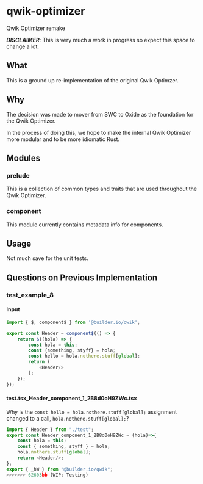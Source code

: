 # qwik-optimizer
Qwik Optimizer remake


**_DISCLAIMER_**: This is very much a work in progress so expect this space to change a lot.

## What
This is a ground up re-implementation of the original Qwik Optimzer.

## Why
The decision was made to mover from SWC to Oxide as the foundation for the Qwik Optimizer.  

In the process of doing this, we hope to make the internal Qwik Optimizer more modular and to be more idiomatic Rust.


## Modules

### prelude

This is a collection of common types and traits that are used throughout the Qwik Optimizer.

### component

This module currently contains metadata info for components.

## Usage

Not much save for the unit tests.


## Questions on Previous Implementation

### test_example_8

#### Input

```typescript jsx
import { $, component$ } from '@builder.io/qwik';

export const Header = component$(() => {
    return $((hola) => {
        const hola = this;
        const {something, styff} = hola;
        const hello = hola.nothere.stuff[global];
        return (
            <Header/>
        );
    });
});
```

####  test.tsx_Header_component_1_2B8d0oH9ZWc.tsx 

Why is the `const hello = hola.nothere.stuff[global];` assignment changed to a call, `hola.nothere.stuff[global];`? 

```typescript
import { Header } from "./test";
export const Header_component_1_2B8d0oH9ZWc = (hola)=>{
    const hola = this;
    const { something, styff } = hola;
    hola.nothere.stuff[global];
    return <Header/>;
};
export { _hW } from "@builder.io/qwik";
>>>>>>> 62603bb (WIP: Testing)
```